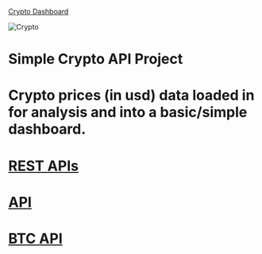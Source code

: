 [Crypto Dashboard](https://app.powerbi.com/reportEmbed?reportId=b975ebf8-eada-4c35-a650-a352e20b5201&autoAuth=true&ctid=68283f3b-8487-4c86-adb3-a5228f18b893&config=eyJjbHVzdGVyVXJsIjoiaHR0cHM6Ly93YWJpLW5vcnRoLWV1cm9wZS1yZWRpcmVjdC5hbmFseXNpcy53aW5kb3dzLm5ldC8ifQ%3D%3D)

![Crypto](https://user-images.githubusercontent.com/80975738/144709963-4c91469f-d25f-4e85-b2e2-f2c8aac7de1a.jpg)

# Simple Crypto API Project
# Crypto prices (in usd) data loaded in for analysis and into a basic/simple dashboard. 
# [REST APIs](https://docs.cryptowat.ch/rest-api/markets/details)
# [API](https://api.cryptowat.ch/markets/coinbase-pro)
# [BTC API](https://api.cryptowat.ch/markets/coinbase-pro/btcusd/ohlc)
